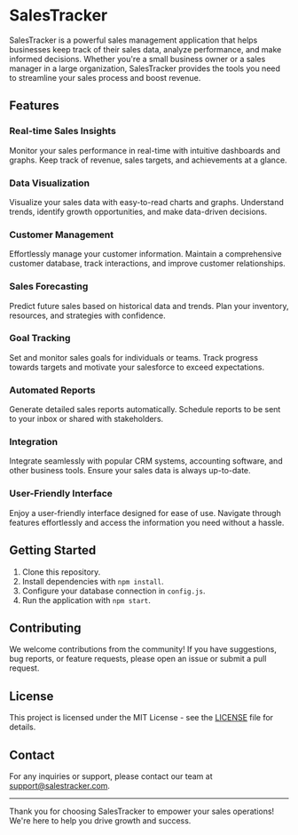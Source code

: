 # SalesTracker

SalesTracker is a powerful sales management application that helps businesses keep track of their sales data, analyze performance, and make informed decisions. Whether you're a small business owner or a sales manager in a large organization, SalesTracker provides the tools you need to streamline your sales process and boost revenue.

## Features

### Real-time Sales Insights

Monitor your sales performance in real-time with intuitive dashboards and graphs. Keep track of revenue, sales targets, and achievements at a glance.

### Data Visualization

Visualize your sales data with easy-to-read charts and graphs. Understand trends, identify growth opportunities, and make data-driven decisions.

### Customer Management

Effortlessly manage your customer information. Maintain a comprehensive customer database, track interactions, and improve customer relationships.

### Sales Forecasting

Predict future sales based on historical data and trends. Plan your inventory, resources, and strategies with confidence.

### Goal Tracking

Set and monitor sales goals for individuals or teams. Track progress towards targets and motivate your salesforce to exceed expectations.

### Automated Reports

Generate detailed sales reports automatically. Schedule reports to be sent to your inbox or shared with stakeholders.

### Integration

Integrate seamlessly with popular CRM systems, accounting software, and other business tools. Ensure your sales data is always up-to-date.

### User-Friendly Interface

Enjoy a user-friendly interface designed for ease of use. Navigate through features effortlessly and access the information you need without a hassle.

## Getting Started

1. Clone this repository.
2. Install dependencies with `npm install`.
3. Configure your database connection in `config.js`.
4. Run the application with `npm start`.

## Contributing

We welcome contributions from the community! If you have suggestions, bug reports, or feature requests, please open an issue or submit a pull request.

## License

This project is licensed under the MIT License - see the [LICENSE](LICENSE) file for details.

## Contact

For any inquiries or support, please contact our team at support@salestracker.com.

---

Thank you for choosing SalesTracker to empower your sales operations! We're here to help you drive growth and success.
